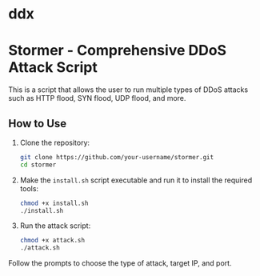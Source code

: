 # ddx
# Stormer - Comprehensive DDoS Attack Script

This is a script that allows the user to run multiple types of DDoS attacks such as HTTP flood, SYN flood, UDP flood, and more.

## How to Use

1. Clone the repository:
    ```bash
    git clone https://github.com/your-username/stormer.git
    cd stormer
    ```

2. Make the `install.sh` script executable and run it to install the required tools:
    ```bash
    chmod +x install.sh
    ./install.sh
    ```

3. Run the attack script:
    ```bash
    chmod +x attack.sh
    ./attack.sh
    ```

Follow the prompts to choose the type of attack, target IP, and port.
